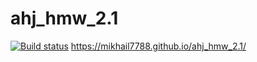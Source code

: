# ahj_hmw_2.1
[![Build status](https://ci.appveyor.com/api/projects/status/ejxg3l9rayli4oo6?svg=true)](https://ci.appveyor.com/project/Mikhail7788/ahj-hmw-2-1)
https://mikhail7788.github.io/ahj_hmw_2.1/
